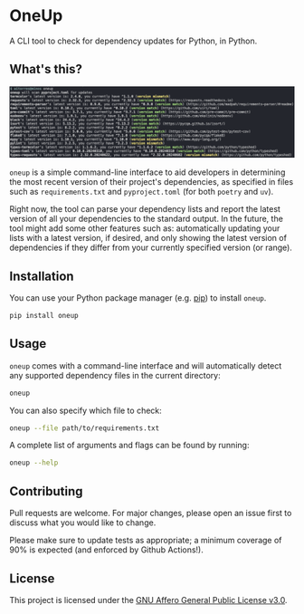 # OneUp

A CLI tool to check for dependency updates for Python, in Python.

## What's this?

![Screenshot of oneup's output](./assets/screenshot.png)

`oneup` is a simple command-line interface to aid developers in determining the most recent version of their project's dependencies, as specified in files such as `requirements.txt` and `pyproject.toml` (for both `poetry` and `uv`).

Right now, the tool can parse your dependency lists and report the latest version of all your dependencies to the standard output. In the future, the tool might add some other features such as: automatically updating your lists with a latest version, if desired, and only showing the latest version of dependencies if they differ from your currently specified version (or range).

## Installation

You can use your Python package manager (e.g. [pip](https://pip.pypa.io/en/stable/)) to install `oneup`.

```bash
pip install oneup
```

## Usage

`oneup` comes with a command-line interface and will automatically detect any supported dependency files in the current directory:

```bash
oneup
```

You can also specify which file to check:

```bash
oneup --file path/to/requirements.txt
```

A complete list of arguments and flags can be found by running:

```bash
oneup --help
```

## Contributing

Pull requests are welcome. For major changes, please open an issue first to discuss what you would like to change.

Please make sure to update tests as appropriate; a minimum coverage of 90% is expected (and enforced by Github Actions!).

## License

This project is licensed under the [GNU Affero General Public License v3.0](https://github.com/aitorres/oneup/blob/main/LICENSE).
